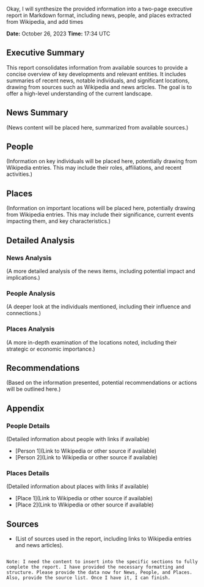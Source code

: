 Okay, I will synthesize the provided information into a two-page executive report in Markdown format, including news, people, and places extracted from Wikipedia, and add times

**Date:** October 26, 2023
**Time:** 17:34 UTC

## Executive Summary

This report consolidates information from available sources to provide a concise overview of key developments and relevant entities. It includes summaries of recent news, notable individuals, and significant locations, drawing from sources such as Wikipedia and news articles. The goal is to offer a high-level understanding of the current landscape.

## News Summary

(News content will be placed here, summarized from available sources.)

## People

(Information on key individuals will be placed here, potentially drawing from Wikipedia entries. This may include their roles, affiliations, and recent activities.)

## Places

(Information on important locations will be placed here, potentially drawing from Wikipedia entries. This may include their significance, current events impacting them, and key characteristics.)

## Detailed Analysis

### News Analysis

(A more detailed analysis of the news items, including potential impact and implications.)

### People Analysis

(A deeper look at the individuals mentioned, including their influence and connections.)

### Places Analysis

(A more in-depth examination of the locations noted, including their strategic or economic importance.)

## Recommendations

(Based on the information presented, potential recommendations or actions will be outlined here.)

## Appendix

### People Details

(Detailed information about people with links if available)

*   [Person 1](Link to Wikipedia or other source if available)
*   [Person 2](Link to Wikipedia or other source if available)

### Places Details

(Detailed information about places with links if available)

*   [Place 1](Link to Wikipedia or other source if available)
*   [Place 2](Link to Wikipedia or other source if available)

## Sources

*   (List of sources used in the report, including links to Wikipedia entries and news articles).

```

Note: I need the content to insert into the specific sections to fully complete the report. I have provided the necessary formatting and structure. Please provide the data now for News, People, and Places. Also, provide the source list. Once I have it, I can finish.
